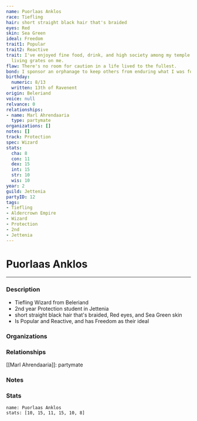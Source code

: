 ```yaml
---
name: Puorlaas Anklos
race: Tiefling
hair: short straight black hair that's braided
eyes: Red
skin: Sea Green
ideal: Freedom
trait1: Popular
trait2: Reactive
trait: I've enjoyed fine food, drink, and high society among my temple's elite. Rough
  living grates on me.
flaw: There's no room for caution in a life lived to the fullest.
bond: I sponsor an orphanage to keep others from enduring what I was forced to endure.
birthday:
  numeric: 8/13
  written: 13th of Ravenent
origin: Beleriand
voice: null
relvance: 0
relationships:
- name: Marl Ahrendaaria
  type: partymate
organizations: []
notes: []
track: Protection
spec: Wizard
stats:
  cha: 8
  con: 11
  dex: 15
  int: 15
  str: 10
  wis: 10
year: 2
guild: Jettenia
partyID: 12
tags:
- Tiefling
- Aldercrown Empire
- Wizard
- Protection
- 2nd
- Jettenia
---
```

# Puorlaas Anklos
---
### Description
- Tiefling Wizard from Beleriand
- 2nd year Protection student in Jettenia
- short straight black hair that's braided, Red eyes, and Sea Green skin
- Is Popular and Reactive, and has Freedom as their ideal

### Organizations

### Relationships
[[Marl Ahrendaaria]]: partymate

### Notes

### Stats
```statblock
name: Puorlaas Anklos
stats: [10, 15, 11, 15, 10, 8]
```